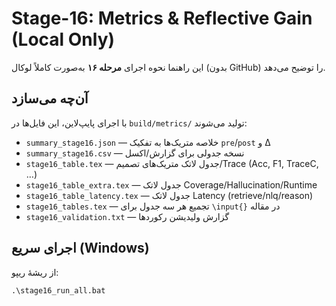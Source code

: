 # Stage-16: Metrics & Reflective Gain (Local Only)

این راهنما نحوه اجرای **مرحله ۱۶** به‌صورت کاملاً لوکال (بدون GitHub) را توضیح می‌دهد.

## آن‌چه می‌سازد
با اجرای پایپ‌لاین، این فایل‌ها در `build/metrics/` تولید می‌شوند:
- `summary_stage16.json` — خلاصه متریک‌ها به تفکیک `pre`/`post` و Δ
- `summary_stage16.csv` — نسخه جدولی برای گزارش/اکسل
- `stage16_table.tex` — جدول لاتک متریک‌های تصمیم/Trace (Acc, F1, TraceC, …)
- `stage16_table_extra.tex` — جدول لاتک Coverage/Hallucination/Runtime
- `stage16_table_latency.tex` — جدول لاتک Latency (retrieve/nlq/reason)
- `stage16_tables.tex` — تجمیع هر سه جدول برای `\input{}` در مقاله
- `stage16_validation.txt` — گزارش ولیدیشن رکوردها

## اجرای سریع (Windows)
از ریشهٔ ریپو:
```bat
.\stage16_run_all.bat

